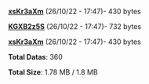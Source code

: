 [**xsKr3aXm**](/data/xsKr3aXm.txt) (26/10/22 - 17:47)- 430 bytes

[**KGXB2z5S**](/data/KGXB2z5S.txt) (26/10/22 - 17:47)- 732 bytes

[**xsKr3aXm**](/data/xsKr3aXm.txt) (26/10/22 - 17:47)- 430 bytes

**Total Datas**: 360

**Total Size**: 1.78 MB / 1.8 MB